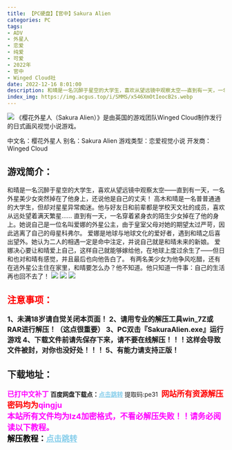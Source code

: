 ```yaml
---
title: 【PC硬盘】【官中】Sakura Alien
categories: PC
tags:
- ADV
- 外星人
- 恋爱
- 纯爱
- 可爱
- 2022年
- 官中
- Winged Cloud社
date: 2022-12-16 8:01:00
description: 和晴是一名沉醉于星空的大学生，喜欢从望远镜中观察太空——直到有一天，一名外星美少女突然掉在了他身上，还说他是自己的丈夫！
index_img: https://img.acgus.top/i/SMMS/x546XmOtIeocB2s.webp
---
```

![](https://img.acgus.top/i/SMMS/x546XmOtIeocB2s.webp)
《樱花外星人（Sakura Alien）》是由英国的游戏团队Winged Cloud制作发行的日式画风视觉小说游戏。

中文名：樱花外星人
别名：Sakura Alien
游戏类型：恋爱视觉小说
开发商：Winged Cloud

## 游戏简介：
和晴是一名沉醉于星空的大学生，喜欢从望远镜中观察太空——直到有一天，一名外星美少女突然掉在了他身上，还说他是自己的丈夫！
高木和晴是一名普普通通的大学生，但却对星星异常痴迷。他与好友日和前辈都是学校天文社的成员，喜欢从远处望着满天繁星……
直到有一天，一名穿着紧身衣的陌生少女掉在了他的身上。她说自己是一位名叫爱娜的外星公主，由于皇室父母对她的期望太过严苛，因此逃离了自己的母星科弗尔。
爱娜是地球与地球文化的爱好者，遇到和晴之后喜出望外。她认为二人的相遇一定是命中注定，并说自己就是和晴未来的新娘。
爱娜决心要让和晴爱上自己，这样自己就能够嫁给他，在地球上度过余生了——但日和也对和晴有感觉，并且最后也向他告白了。
有两名美少女为他争风吃醋，还有在逃外星公主住在家里，和晴要怎么办？他不知道。他只知道一件事：自己的生活再也回不去了！
![](https://img.acgus.top/i/SMMS/y3xhRWcTSqwsCHF.webp)
![](https://img.acgus.top/i/SMMS/XanDy97rM6JV2s5.webp)
![](https://img.acgus.top/i/SMMS/jVfHGuBTdqXYwJ.webp)




## <font color=#FF0000 >注意事项：</font>
<font size=3><b>1、未满18岁请自觉关闭本页面！
2、请用专业的解压工具win_7Z或RAR进行解压！（这点很重要）
3、PC双击『SakuraAlien.exe』运行游戏
4、下载文件前请先保存下来，请不要在线解压！！！这样会导致文件被封，对你也没好处！！！
5、有能力请支持正版！</b></font>

## 下载地址：
<font color=#FF00FF size=3><b>已打中文补丁</b></font>
<b>百度网盘下载点：</b><a href="https://pan.baidu.com/s/1ulgmpUhOXTRjuUq6pQY5_g?pwd=pe31" style="color: #87CEEB;"><b>点击跳转</b></a> 提取码:pe31
<a style="padding: 0" href="https://post.qingju.org/AD/"><img style="max-width:100%" src="https://img.acgus.top/i/2024/07/478f689b8021d8d499ab43d21acf137a.gif" alt=""></a>
<b><font color=#FF0000 size=4>网站所有资源解压密码均为</b></font><b><font color=#FF00FF size=4>qingju</font><font color=#FF0000 ></font></b><br><b><font color=#FF00FF size=4>本站所有文件均为lz4加密格式，不看必解压失败！！请务必阅读以下教程。</b></font><br><b><font color=#000 size=4>解压教程：</b><a href="https://post.qingju.org/tutorial/000/" style="color: #87CEEB;"><b>点击跳转</b></a>